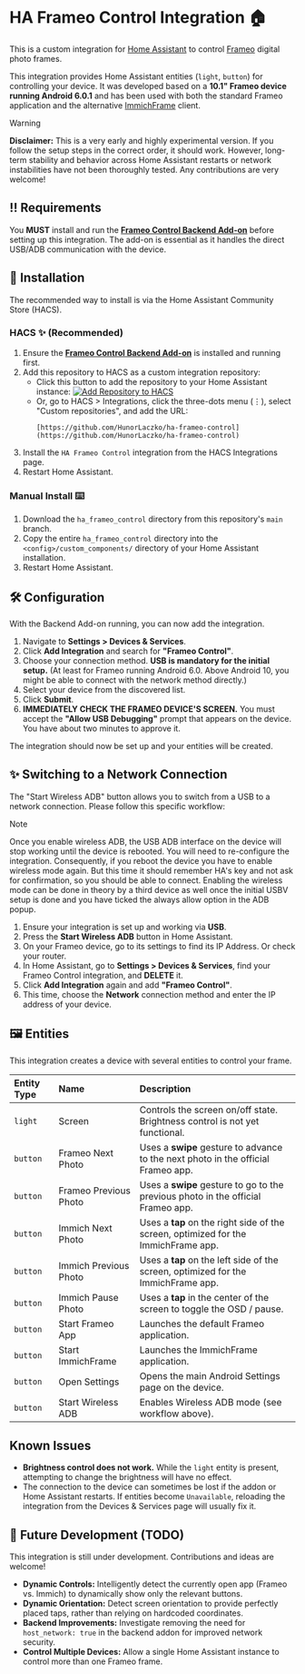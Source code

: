# HA Frameo Control Integration 🏠

This is a custom integration for [Home Assistant](https://www.home-assistant.io/) to control [Frameo](https://frameo.net/) digital photo frames.

This integration provides Home Assistant entities (`light`, `button`) for controlling your device. It was developed based on a **10.1" Frameo device running Android 6.0.1** and has been used with both the standard Frameo application and the alternative [ImmichFrame](https://github.com/ImmichFrame/immich-frame) client.

> [!WARNING]
> **Disclaimer:** This is a very early and highly experimental version. If you follow the setup steps in the correct order, it should work. However, long-term stability and behavior across Home Assistant restarts or network instabilities have not been thoroughly tested. Any contributions are very welcome!

## ‼️ Requirements

You **MUST** install and run the **[Frameo Control Backend Add-on](https://github.com/HunorLaczko/ha-frameo-control-addon)** before setting up this integration. The add-on is essential as it handles the direct USB/ADB communication with the device.

## 🚀 Installation

The recommended way to install is via the Home Assistant Community Store (HACS).

### HACS ✨ (Recommended)
1.  Ensure the **[Frameo Control Backend Add-on](https://github.com/HunorLaczko/ha-frameo-control-addon)** is installed and running first.
2.  Add this repository to HACS as a custom integration repository:
    * Click this button to add the repository to your Home Assistant instance:
      [![Add Repository to HACS](https://my.home-assistant.io/badges/hacs_repository.svg)](https://my.home-assistant.io/redirect/hacs_repository/?owner=HunorLaczko&repository=ha-frameo-control&category=integration)
    * Or, go to HACS > Integrations, click the three-dots menu (⋮), select "Custom repositories", and add the URL:
      ```
      [https://github.com/HunorLaczko/ha-frameo-control](https://github.com/HunorLaczko/ha-frameo-control)
      ```
3.  Install the `HA Frameo Control` integration from the HACS Integrations page.
4.  Restart Home Assistant.

### Manual Install ⌨️
1.  Download the `ha_frameo_control` directory from this repository's `main` branch.
2.  Copy the entire `ha_frameo_control` directory into the `<config>/custom_components/` directory of your Home Assistant installation.
3.  Restart Home Assistant.

## 🛠️ Configuration

With the Backend Add-on running, you can now add the integration.

1.  Navigate to **Settings > Devices & Services**.
2.  Click **Add Integration** and search for **"Frameo Control"**.
3.  Choose your connection method. **USB is mandatory for the initial setup.** (At least for Frameo running Android 6.0. Above Android 10, you might be able to connect with the network method directly.)
4.  Select your device from the discovered list.
5.  Click **Submit**.
6.  **IMMEDIATELY CHECK THE FRAMEO DEVICE'S SCREEN.** You must accept the **"Allow USB Debugging"** prompt that appears on the device. You have about two minutes to approve it.

The integration should now be set up and your entities will be created.

## ✨ Switching to a Network Connection

The "Start Wireless ADB" button allows you to switch from a USB to a network connection. Please follow this specific workflow:

> [!NOTE]
> Once you enable wireless ADB, the USB ADB interface on the device will stop working until the device is rebooted. You will need to re-configure the integration.
> Consequently, if you reboot the device you have to enable wireless mode again. But this time it should remember HA's key and not ask for confirmation, so you should be able to connect. Enabling the wireless mode can be done in theory by a third device as well once the initial USBV setup is done and you have ticked the always allow option in the ADB popup. 

1.  Ensure your integration is set up and working via **USB**.
2.  Press the **Start Wireless ADB** button in Home Assistant.
3.  On your Frameo device, go to its settings to find its IP Address. Or check your router.
4.  In Home Assistant, go to **Settings > Devices & Services**, find your Frameo Control integration, and **DELETE** it.
5.  Click **Add Integration** again and add **"Frameo Control"**.
6.  This time, choose the **Network** connection method and enter the IP address of your device.

## 🖼️ Entities

This integration creates a device with several entities to control your frame.

| Entity Type | Name                    | Description                                                                  |
| :---------- | :---------------------- | :--------------------------------------------------------------------------- |
| `light`     | Screen                  | Controls the screen on/off state. Brightness control is not yet functional.  |
| `button`    | Frameo Next Photo       | Uses a **swipe** gesture to advance to the next photo in the official Frameo app. |
| `button`    | Frameo Previous Photo   | Uses a **swipe** gesture to go to the previous photo in the official Frameo app.|
| `button`    | Immich Next Photo       | Uses a **tap** on the right side of the screen, optimized for the ImmichFrame app. |
| `button`    | Immich Previous Photo   | Uses a **tap** on the left side of the screen, optimized for the ImmichFrame app.  |
| `button`    | Immich Pause Photo      | Uses a **tap** in the center of the screen to toggle the OSD / pause.          |
| `button`    | Start Frameo App        | Launches the default Frameo application.                                     |
| `button`    | Start ImmichFrame       | Launches the ImmichFrame application.                                        |
| `button`    | Open Settings           | Opens the main Android Settings page on the device.                          |
| `button`    | Start Wireless ADB      | Enables Wireless ADB mode (see workflow above).                              |


## Known Issues

* **Brightness control does not work.** While the `light` entity is present, attempting to change the brightness will have no effect.
* The connection to the device can sometimes be lost if the addon or Home Assistant restarts. If entities become `Unavailable`, reloading the integration from the Devices & Services page will usually fix it.

## 🚧 Future Development (TODO)

This integration is still under development. Contributions and ideas are welcome!
* **Dynamic Controls:** Intelligently detect the currently open app (Frameo vs. Immich) to dynamically show only the relevant buttons.
* **Dynamic Orientation:** Detect screen orientation to provide perfectly placed taps, rather than relying on hardcoded coordinates.
* **Backend Improvements:** Investigate removing the need for `host_network: true` in the backend addon for improved network security.
* **Control Multiple Devices:** Allow a single Home Assistant instance to control more than one Frameo frame.